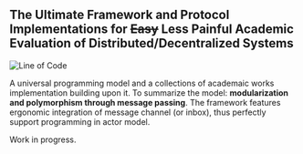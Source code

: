 ## The Ultimate Framework and Protocol Implementations for ~~Easy~~ Less Painful Academic Evaluation of Distributed/Decentralized Systems

![Line of Code](https://tokei.rs/b1/github/sgdxbc/neatworks?category=lines)

A universal programming model and a collections of academaic works implementation building upon it.
To summarize the model: **modularization and polymorphism through message passing**.
The framework features ergonomic integration of message channel (or inbox), thus perfectly support programming in actor model.

Work in progress.